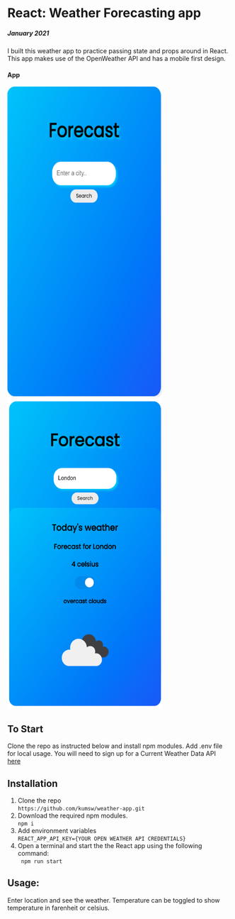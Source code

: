# React: Weather Forecasting app

##### January 2021

I built this weather app to practice passing state and props around in React. This app makes use of the OpenWeather API and has a mobile first design.

#### App
<img alt= "Weather forecast search page" src= "kunmi-weather-app/public/search.png" width="350" height="700"/> <img alt="Weather forecast London weather page" src= "kunmi-weather-app/public/london.png" width="350" height="700"/>


## To Start

Clone the repo as instructed below and install npm modules. Add .env file for local usage. You will need to sign up for a Current Weather Data API [here](https://openweathermap.org/api)

## Installation

1.  Clone the repo<br/>
    `https://github.com/kumsw/weather-app.git`
2.  Download the required npm modules.<br/>
    `npm i`<br/>
3.  Add environment variables <br/>
    `REACT_APP_API_KEY={YOUR OPEN WEATHER API CREDENTIALS}`<br/>
4.  Open a terminal and start the the React app using the following command:<br/>` npm run start`<br/>

## Usage:

Enter location and see the weather. Temperature can be toggled to show temperature in farenheit or celsius.
